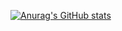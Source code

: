 [![Anurag's GitHub stats](https://github-readme-stats.vercel.app/api?username=Gerseneck&show_icons=true&theme=cobalt)](https://github.com/Gerseneck/Gerseneck)
